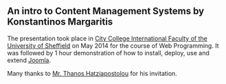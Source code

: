 ## An intro to Content Management Systems by Konstantinos Margaritis

 The presentation took place in [City College International Faculty of the University of Sheffield](http://citycollege.sheffield.eu/frontend/index.php?chlang=GR_EN) on May 2014 for the course of Web Programming. It was followed by 1 hour demonstration of how to install, deploy, use and extend [Joomla](http://www.joomla.org/). 
 
 Many thanks to [Mr. Thanos Hatziapostolou](http://citycollege.sheffield.eu/frontend/members_profile.php?m=64) for his invitation.
